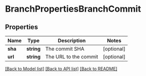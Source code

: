 # BranchPropertiesBranchCommit

## Properties
Name | Type | Description | Notes
------------ | ------------- | ------------- | -------------
**sha** | **string** | The commit SHA | [optional] 
**url** | **string** | The URL to the commit | [optional] 

[[Back to Model list]](../README.md#documentation-for-models) [[Back to API list]](../README.md#documentation-for-api-endpoints) [[Back to README]](../README.md)



